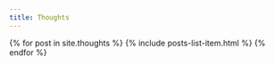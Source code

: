 ```yaml
---
title: Thoughts
---
```


{% for post in site.thoughts %}
{% include posts-list-item.html %}
{% endfor %}
